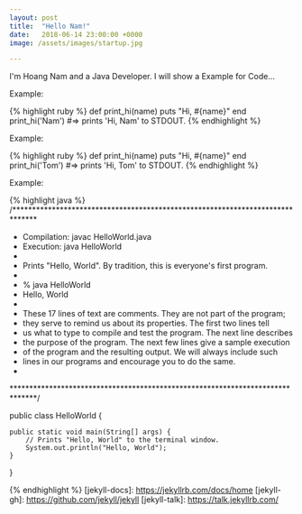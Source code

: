 ```yaml
---
layout: post
title:  "Hello Nam!"
date:   2018-06-14 23:00:00 +0000
image: /assets/images/startup.jpg

---
```

I'm Hoang Nam and a Java Developer. I will show a Example for Code...

Example:

{% highlight ruby %}
def print_hi(name)
  puts "Hi, #{name}"
end
print_hi('Nam')
#=> prints 'Hi, Nam' to STDOUT.
{% endhighlight %}

Example:

{% highlight ruby %}
def print_hi(name)
  puts "Hi, #{name}"
end
print_hi('Tom')
#=> prints 'Hi, Tom' to STDOUT.
{% endhighlight %}

Example:

{% highlight java %}
/******************************************************************************
 *  Compilation:  javac HelloWorld.java
 *  Execution:    java HelloWorld
 *
 *  Prints "Hello, World". By tradition, this is everyone's first program.
 *
 *  % java HelloWorld
 *  Hello, World
 *
 *  These 17 lines of text are comments. They are not part of the program;
 *  they serve to remind us about its properties. The first two lines tell
 *  us what to type to compile and test the program. The next line describes
 *  the purpose of the program. The next few lines give a sample execution
 *  of the program and the resulting output. We will always include such 
 *  lines in our programs and encourage you to do the same.
 *
 ******************************************************************************/

public class HelloWorld {

    public static void main(String[] args) {
        // Prints "Hello, World" to the terminal window.
        System.out.println("Hello, World");
    }

}

{% endhighlight %}
[jekyll-docs]: https://jekyllrb.com/docs/home
[jekyll-gh]:   https://github.com/jekyll/jekyll
[jekyll-talk]: https://talk.jekyllrb.com/
